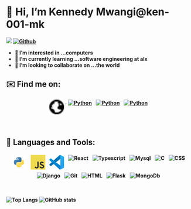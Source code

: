 # 👋 Hi, I’m <strong><b>Kennedy Mwangi@ken-001-mk

![](https://visitor-badge.laobi.icu/badge?page_id=ken-001-mk.ken-001-mk)
[![Github](https://img.shields.io/github/followers/CharalambosIoannou?label=Follow&style=social)](https://github.com/ken-001-mk)

- 👀 I’m interested in ...computers
- 🌱 I’m currently learning ...software engineering at alx
- 💞️ I’m looking to collaborate on ...the world 

## ✉️ Find me on:


<p align="center">
 <a href="https://ken-001-mk.github.io/" target="_blank" rel="noopener noreferrer"> <img src="https://raw.githubusercontent.com/iconic/open-iconic/master/svg/globe.svg" alt="Python" height="40" style="vertical-align:top; margin:4px"> </a>
 <a href="https://linkedin.com/in/kennedy-mwangi-0714a7b9/" target="_blank" rel="noopener noreferrer"> <img src="https://cdn.jsdelivr.net/npm/simple-icons@v3/icons/linkedin.svg" alt="Python" height="40" style="vertical-align:top; margin:4px"></a>
 <a href="mwaskenne@gmail.com"> <img src="https://cdn.jsdelivr.net/npm/simple-icons@v3/icons/gmail.svg" alt="Python" height="40" style="vertical-align:top; margin:4px"></a>
<a href="https://wa.link/er1z7h"> <img src="https://cdn.jsdelivr.net/npm/simple-icons@v3/icons/whatsapp.svg" alt="Python" height="40" style="vertical-align:top; margin:4px"></a>
</p>

<br />

## 🧰 Languages and Tools:
<p align="center">
<img src="https://raw.githubusercontent.com/github/explore/80688e429a7d4ef2fca1e82350fe8e3517d3494d/topics/python/python.png" alt="Python" height="40" style="vertical-align:top; margin:4px">
<img src="https://raw.githubusercontent.com/github/explore/80688e429a7d4ef2fca1e82350fe8e3517d3494d/topics/javascript/javascript.png" alt="Javascript" height="40" style="vertical-align:top; margin:4px">
<img src="https://raw.githubusercontent.com/github/explore/80688e429a7d4ef2fca1e82350fe8e3517d3494d/topics/visual-studio-code/visual-studio-code.png" alt="VS Code" height="40" style="vertical-align:top; margin:4px">
<img src="https://github.com/ken-001-mk/ken-001-mk/assets/113457830/e84da5a6-d813-412d-be71-627507752240" width="80"alt="React" height="40" style="vertical-align:top; margin:4px" >
<img src="https://github.com/ken-001-mk/ken-001-mk/assets/113457830/7d9ec3fb-14be-44c4-8c5d-294aff0a4ae0" alt="Typescript" height="40" style="vertical-align:top; margin:4px" >
<img src="https://github.com/ken-001-mk/ken-001-mk/assets/113457830/9a168243-5cfc-49a5-9eee-404ccc08abf6" alt="Mysql" height="40" style="vertical-align:top; margin:4px" >
<img src="https://github.com/ken-001-mk/ken-001-mk/assets/113457830/2b1e6045-a4c8-4181-884e-39a0e943fac1" alt="C" height="40" style="vertical-align:top; margin:4px" >
<img src="https://github.com/ken-001-mk/ken-001-mk/assets/113457830/f5cdb60d-3522-42e2-bd47-fccec4a41ac9" alt="CSS" height="40" style="vertical-align:top; margin:4px" >
<img src="https://github.com/ken-001-mk/ken-001-mk/assets/113457830/377486c7-2991-4888-98bd-dd3ccfe71f1e" alt="Django" height="40" style="vertical-align:top; margin:4px" >
<img src="https://github.com/ken-001-mk/ken-001-mk/assets/113457830/fa83b5d2-b08c-437b-a00e-8135fdd5db0f" alt="Git" height="40" style="vertical-align:top; margin:4px" >
<img src="https://github.com/ken-001-mk/ken-001-mk/assets/113457830/67b34799-e8d4-4574-8fbe-f1d44924546f" alt="HTML" height="40" style="vertical-align:top; margin:4px" >
<img src="https://github.com/ken-001-mk/ken-001-mk/assets/113457830/8c806590-02eb-4856-b599-98d09fa726cc" alt="Flask" height="40" style="vertical-align:top; margin:4px" >
<img src="https://github.com/ken-001-mk/ken-001-mk/assets/113457830/d1dd5d5a-b8a6-4777-ac76-90733aa19989" alt="MongoDb"     height="40" style="vertical-align:top; margin:4px" >
</p>
<br>

![Top Langs](https://github-readme-stats.vercel.app/api/top-langs/?username=ken-001-mk&theme=tokyonight)
![GitHub stats](https://github-readme-stats.vercel.app/api?username=ken-001-mk&show_icons=true&theme=tokyonight)



